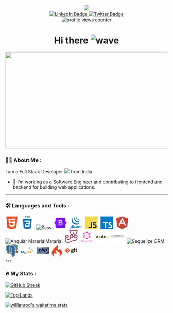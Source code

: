 <div id="header" align="center">
  <img
    src="https://media.giphy.com/media/M9gbBd9nbDrOTu1Mqx/giphy.gif"
    width="100"
  />
  <div id="badges">
    <a href="https://www.linkedin.com/in/sathishkumar63/">
      <img
        src="https://img.shields.io/badge/LinkedIn-blue?style=for-the-badge&logo=linkedin&logoColor=white"
        alt="LinkedIn Badge"
      />
    </a>
    <a href="https://twitter.com/sathishjim63">
      <img
        src="https://img.shields.io/badge/Twitter-blue?style=for-the-badge&logo=twitter&logoColor=white"
        alt="Twitter Badge"
      />
    </a>
  </div>
  <img
    src="https://komarev.com/ghpvc/?username=sathishkumar63&style=flat-square&color=blue"
    alt="profile views counter"
  />
  <h1>
    Hi there
    <img
      src="https://media.giphy.com/media/hvRJCLFzcasrR4ia7z/giphy.gif"
      width="30px"
      alt="wave"
    />
  </h1>
</div>
<div align="center">
  <img src="https://media.giphy.com/media/dWesBcTLavkZuG35MI/giphy.gif" width="600" height="300"/>
</div>

  ### :man_technologist: About Me :
  
  I am a Full Stack Developer <img src="https://media.giphy.com/media/WUlplcMpOCEmTGBtBW/giphy.gif" width="30"> from India.
  
  - :telescope: I’m working as a Software Engineer and contributing to frontend and backend for building web applications.

---

### :hammer_and_wrench: Languages and Tools :
<div>
  <img
    src="https://github.com/devicons/devicon/blob/master/icons/html5/html5-original.svg"
    title="HTML5"
    alt="HTML"
    width="40"
    height="40"
  />&nbsp;
  <img
    src="https://github.com/devicons/devicon/blob/master/icons/css3/css3-plain-wordmark.svg"
    title="CSS3"
    alt="CSS"
    width="40"
    height="40"
  />&nbsp;
  <img
    src="https://sass-lang.com/assets/img/logos/logo-b6e1ef6e.svg"
    title="Sass"
    alt="Sass"
    width="40"
    height="40"
  />&nbsp;
  <img
    src="https://github.com/devicons/devicon/blob/master/icons/bootstrap/bootstrap-original.svg"
    title="Bootstrap"
    alt="Bootstrap"
    width="40"
    height="40"
  />&nbsp;
  <img
    src="https://github.com/devicons/devicon/blob/master/icons/jquery/jquery-plain-wordmark.svg"
    title="jquery"
    alt="jquery"
    width="40"
    height="40"
  />&nbsp;
  <img
    src="https://github.com/devicons/devicon/blob/master/icons/javascript/javascript-original.svg"
    title="JavaScript"
    alt="JavaScript"
    width="40"
    height="40"
  />&nbsp;
  <img
    src="https://github.com/devicons/devicon/blob/master/icons/typescript/typescript-original.svg"
    title="Typescript"
    alt="Typescript"
    width="40"
    height="40"
  />&nbsp;
  <img
    src="https://github.com/devicons/devicon/blob/master/icons/angularjs/angularjs-plain.svg"
    title="Angular"
    alt="Angular"
    width="40"
    height="40"
  />&nbsp;
  <img
    src="https://material.angular.io/assets/img/homepage/angular-white-transparent.svg"
    title="Angular Material"
    alt="Angular Material"
    width="40"
    height="40"
  />Material&nbsp;
  <img
    src="https://github.com/devicons/devicon/blob/master/icons/jest/jest-plain.svg"
    title="Jest"
    alt="Jest"
    width="40"
    height="40"
  />&nbsp;
  <img
    src="https://github.com/devicons/devicon/blob/master/icons/graphql/graphql-plain-wordmark.svg"
    title="GraphQL"
    alt="GraphQL"
    width="40"
    height="40"
  />&nbsp;
  <img
    src="https://github.com/devicons/devicon/blob/master/icons/nodejs/nodejs-original-wordmark.svg"
    title="NodeJS"
    alt="NodeJS"
    width="40"
    height="40"
  />&nbsp;
  <img
    src="https://github.com/devicons/devicon/blob/master/icons/express/express-original-wordmark.svg"
    title="Express Js"
    alt="Express Js"
    width="40"
    height="40"
  />&nbsp;
  <img
    src="https://sequelize.org/v7/image/brand_logo.png"
    title="Sequelize ORM"
    alt="Sequelize ORM"
    width="40"
    height="40"
  />&nbsp;
  <img
    src="https://github.com/devicons/devicon/blob/master/icons/postgresql/postgresql-original.svg"
    title="PostgreSQL"
    alt="PostgreSQL"
    width="40"
    height="40"
  />&nbsp;
  <img
    src="https://github.com/devicons/devicon/blob/master/icons/mysql/mysql-original-wordmark.svg"
    title="MySQL"
    alt="MySQL"
    width="40"
    height="40"
  />&nbsp;
  <img
    src="https://github.com/devicons/devicon/blob/master/icons/php/php-original.svg"
    title="php"
    alt="php"
    width="40"
    height="40"
  />
  <img
    src="https://github.com/devicons/devicon/blob/master/icons/codeigniter/codeigniter-plain.svg"
    title="codeigniter"
    alt="codeigniter"
    width="40"
    height="40"
  />
  <img
    src="https://github.com/devicons/devicon/blob/master/icons/git/git-original-wordmark.svg"
    title="Git"
    alt="Git"
    width="40"
    height="40"
  />
</div>
---

### :fire: My Stats :
[![GitHub Streak](http://github-readme-streak-stats.herokuapp.com?user=sathishkumar63&theme=github-dark&date_format=M%20j%5B%2C%20Y%5D)](https://git.io/streak-stats)

[![Top Langs](https://github-readme-stats.vercel.app/api/top-langs/?username=sathishkumar63&layout=compact&theme=vision-friendly-dark)](https://github.com/anuraghazra/github-readme-stats)

[![willianrod's wakatime stats](https://github-readme-stats.vercel.app/api/wakatime?username=sathishkumar63)](https://github.com/sathishkumar63/github-readme-stats)
<!--
**sathishkumar63/sathishkumar63** is a ✨ _special_ ✨ repository because its `README.md` (this file) appears on your GitHub profile.

Here are some ideas to get you started:

- 🔭 I’m currently working on ...
- 🌱 I’m currently learning ...
- 👯 I’m looking to collaborate on ...
- 🤔 I’m looking for help with ...
- 💬 Ask me about ...
- 📫 How to reach me: ...
- 😄 Pronouns: ...
- ⚡ Fun fact: ...
-->
